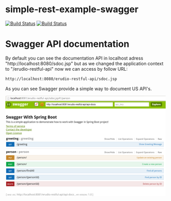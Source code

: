 # simple-rest-example-swagger

[![Build Status](https://travis-ci.org/leandrocgsi/simple-rest-example-swagger.svg?branch=master)](https://travis-ci.org/leandrocgsi/simple-rest-example-swagger)
[![Build Status](https://circleci.com/gh/leandrocgsi/simple-rest-example-swagger.svg?&style=shield)](https://circleci.com/gh/leandrocgsi/simple-rest-example-swagger/)

# Swagger API documentation 

By default you can see the documentation API in localhost adress "http://localhost:8080/sdoc.jsp" but as we changed the application context to "/erudio-restful-api" now we can access by follow URL:

```sh
http://localhost:8080/erudio-restful-api/sdoc.jsp
```

As you can see Swagger provide a simple way to document US API's.

![Example Page](https://github.com/leandrocgsi/simple-rest-example-swagger/blob/master/img/api-documentation.png?raw=true)
